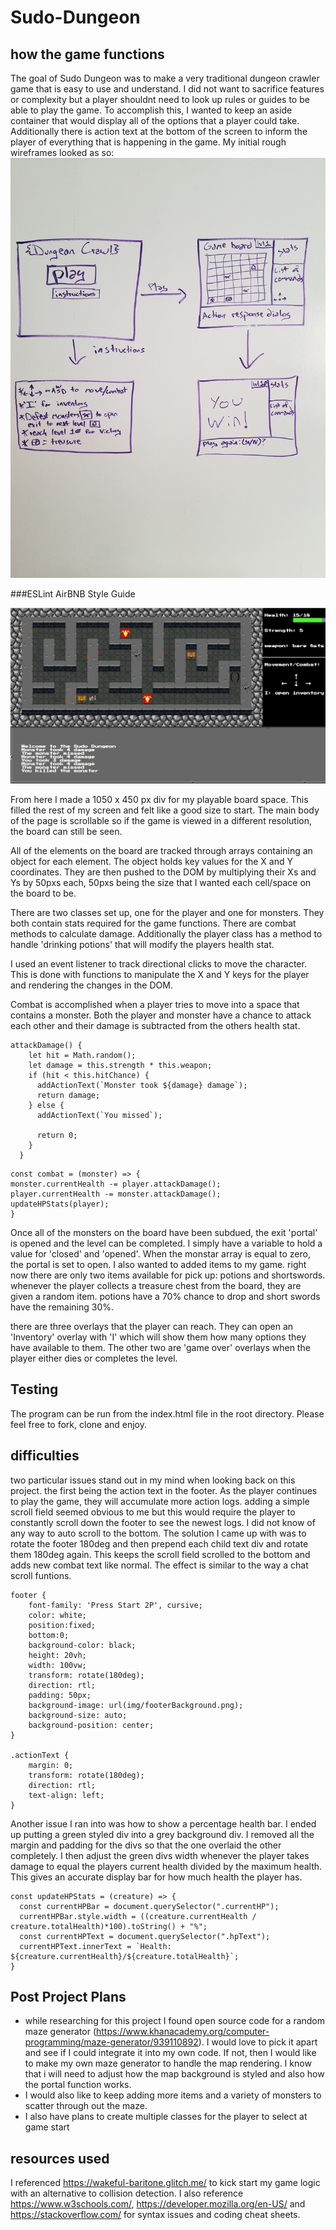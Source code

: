 # Sudo-Dungeon
## how the game functions
The goal of Sudo Dungeon was to make a very traditional dungeon crawler game that is easy to use and understand. I did not want to sacrifice features or complexity but a player shouldnt need to look up rules or guides to be able to play the game.
To accomplish this, I wanted to keep an aside container that would display all of the options that a player could take. Additionally there is action text at the bottom of the screen to inform the player of everything that is happening in the game. My initial rough wireframes looked as so:
![wireframes](https://github.com/DavidTWhitlatch/Sudo-Dungeon/blob/master/img/wireframes.jpg "wireframes")

###ESLint AirBNB Style Guide

![Screen Shot](https://github.com/DavidTWhitlatch/Sudo-Dungeon/blob/master/img/Screen%20Shot.png "Screen Shot")

From here I made a 1050 x 450 px div for my playable board space. This filled the rest of my screen and felt like a good size to start. The main body of the page is scrollable so if the game is viewed in a different resolution, the board can still be seen.

All of the elements on the board are tracked through arrays containing an object for each element. The object holds key values for the X and Y coordinates. They are then pushed to the DOM by multiplying their Xs and Ys by 50pxs each, 50pxs being the size that I wanted each cell/space on the board to be. 

There are two classes set up, one for the player and one for monsters. They both contain stats required for the game functions. There are combat methods to calculate damage. Additionally the player class has a method to handle 'drinking potions' that will modify the players health stat.

I used an event listener to track directional clicks to move the character. This is done with functions to manipulate the X and Y keys for the player and rendering the changes in the DOM.

Combat is accomplished when a player tries to move into a space that contains a monster. Both the player and monster have a chance to attack each other and their damage is subtracted from the others health stat.
```
attackDamage() {
    let hit = Math.random();
    let damage = this.strength * this.weapon;
    if (hit < this.hitChance) {
      addActionText(`Monster took ${damage} damage`);
      return damage;
    } else {
      addActionText(`You missed`);

      return 0;
    }
  }
  ```
  
  ```
  const combat = (monster) => {
  monster.currentHealth -= player.attackDamage();
  player.currentHealth -= monster.attackDamage();
  updateHPStats(player);
}
```

Once all of the monsters on the board have been subdued, the exit 'portal' is opened and the level can be completed. I simply have a variable to hold a value for 'closed' and 'opened'. When the monstar array is equal to zero, the portal is set to open.
I also wanted to added items to my game. right now there are only two items available for pick up: potions and shortswords. whenever the player collects a treasure chest from the board, they are given a random item. potions have a 70% chance to drop and short swords have the remaining 30%.

there are three overlays that the player can reach. They can open an 'Inventory' overlay with 'I' which will show them how many options they have available to them. The other two are 'game over' overlays when the player either dies or completes the level.

## Testing
The program can be run from the index.html file in the root directory. Please feel free to fork, clone and enjoy.

## difficulties
two particular issues stand out in my mind when looking back on this project. the first being the action text in the footer. As the player continues to play the game, they will accumulate more action logs. adding a simple scroll field seemed obvious to me but this would require the player to constantly scroll down the footer to see the newest logs. I did not know of any way to auto scroll to the bottom. The solution I came up with was to rotate the footer 180deg and then  prepend each child text div and rotate them 180deg again. This keeps the scroll field scrolled to the bottom and adds new combat text like normal. The effect is similar to the way a chat scroll funtions.
```
footer {
    font-family: 'Press Start 2P', cursive;
    color: white;
    position:fixed;
    bottom:0;
    background-color: black;
    height: 20vh;
    width: 100vw;
    transform: rotate(180deg);
    direction: rtl;
    padding: 50px;
    background-image: url(img/footerBackground.png);
    background-size: auto;
    background-position: center;
}

.actionText {
    margin: 0;
    transform: rotate(180deg);
    direction: rtl;
    text-align: left;
}
```
Another issue I ran into was how to show a percentage health bar. I ended up putting a green styled div into a grey background div. I removed all the margin and padding for the divs so that the one overlaid the other completely. I then adjust the green divs width whenever the player takes damage to equal the players current health divided by the maximum health. This gives an accurate display bar for how much health the player has.

```
const updateHPStats = (creature) => {
  const currentHPBar = document.querySelector(".currentHP");
  currentHPBar.style.width = ((creature.currentHealth / creature.totalHealth)*100).toString() + "%";
  const currentHPText = document.querySelector(".hpText");
  currentHPText.innerText = `Health: ${creature.currentHealth}/${creature.totalHealth}`;
}
```

## Post Project Plans
- while researching for this project I found open source code for a random maze generator (https://www.khanacademy.org/computer-programming/maze-generator/939110892). I would love to pick it apart and see if I could integrate it into my own code. If not, then I would like to make my own maze generator to handle the map rendering. I know that i will need to adjust how the map background is styled and also how the portal function works.
- I would also like to keep adding more items and a variety of monsters to scatter through out the maze.
- I also have plans to create multiple classes for the player to select at game start

## resources used
I referenced https://wakeful-baritone.glitch.me/ to kick start my game logic with an alternative to collision detection. I also reference https://www.w3schools.com/, https://developer.mozilla.org/en-US/ and https://stackoverflow.com/ for syntax issues and coding cheat sheets.
